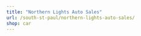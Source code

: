 ```yaml
---
title: "Northern Lights Auto Sales"
url: /south-st-paul/northern-lights-auto-sales/
shop: car
---
```


